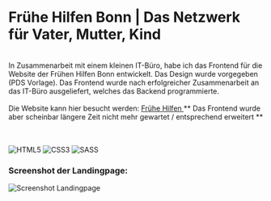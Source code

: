 # Frühe Hilfen Bonn | Das Netzwerk für Vater, Mutter, Kind
<br>
In Zusammenarbeit mit einem kleinen IT-Büro, habe ich das Frontend für die Website der Frühen Hilfen Bonn entwickelt. Das Design wurde vorgegeben (PDS Vorlage). Das Frontend wurde nach erfolgreicher Zusammenarbeit an das IT-Büro ausgeliefert, welches das Backend programmierte. 
<br>
<br>
Die Website kann hier besucht werden: <a target="_blank" href="https://fruehehilfen-bonn.de/"> Frühe Hilfen </a>  ** Das Frontend wurde aber scheinbar längere Zeit nicht mehr gewartet / entsprechend erweitert **

<br>
<br>
<br>

![HTML5](https://img.shields.io/badge/html5-%23E34F26.svg?style=for-the-badge&logo=html5&logoColor=white)
![CSS3](https://img.shields.io/badge/css3-%231572B6.svg?style=for-the-badge&logo=css3&logoColor=white)
![SASS](https://img.shields.io/badge/SASS-hotpink.svg?style=for-the-badge&logo=SASS&logoColor=white)


### Screenshot der Landingpage:

![Screenshot Landingpage](https://github.com/user-attachments/assets/fc17aa9c-5c3a-4b30-8877-d2480c846423)

<br>
<br>

